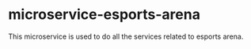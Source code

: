 # microservice-esports-arena
This microservice is used to do all the services related to esports arena.
